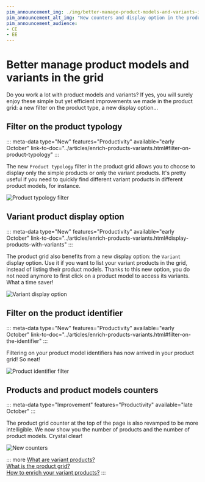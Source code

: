 ```yaml
---
pim_announcement_img: ./img/better-manage-product-models-and-variants-in-the-grid.png
pim_announcement_alt_img: "New counters and display option in the product grid"
pim_announcement_audience:
- CE
- EE
---
```


# Better manage product models and variants in the grid

Do you work a lot with product models and variants? If yes, you will surely enjoy these simple but yet efficient improvements we made in the product grid: a new filter on the product type, a new display option...

## Filter on the product typology
::: meta-data type="New" features="Productivity" available="early October" link-to-doc="../articles/enrich-products-variants.html#filter-on-product-typology"
:::

The new `Product typology` filter in the product grid allows you to choose to display only the simple products or only the variant products. It's pretty useful if you need to quickly find different variant products in different product models, for instance.

![Product typology filter](../img/product-typology-filter.png)

## Variant product display option
::: meta-data type="New" features="Productivity" available="early October" link-to-doc="../articles/enrich-products-variants.html#display-products-with-variants"
:::

The product grid also benefits from a new display option: the `Variant` display option. Use it if you want to list your variant products in the grid, instead of listing their product models. Thanks to this new option, you do not need anymore to first click on a product model to access its variants. What a time saver!

![Variant display option](../img/variant-product-display-option.png)

## Filter on the product identifier
::: meta-data type="New" features="Productivity" available="early October" link-to-doc="../articles/enrich-products-variants.html#filter-on-the-identifier"
:::

Filtering on your product model identifiers has now arrived in your product grid! So neat!

![Product identifier filter](../img/product-identifier-filter.png)

## Products and product models counters
::: meta-data type="Improvement" features="Productivity" available="late October"
:::

The product grid counter at the top of the page is also revamped to be more intelligible. We now show you the number of products and the number of product models. Crystal clear!

![New counters](../img/products-and-product-models-counters.png)

::: more
[What are variant products?](../articles/what-about-products-variants.html)  
[What is the product grid?](../articles/products-grid.html)  
[How to enrich your variant products?](../articles/enrich-products-variants.html)
:::
